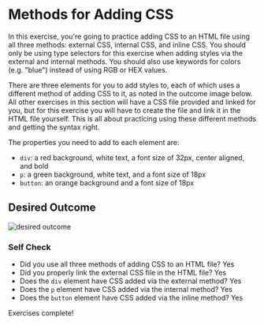 # Methods for Adding CSS
In this exercise, you're going to practice adding CSS to an HTML file using all three methods: external CSS, internal CSS, and inline CSS. You should only be using type selectors for this exercise when adding styles via the external and internal methods. You should also use keywords for colors (e.g. "blue") instead of using RGB or HEX values.

There are three elements for you to add styles to, each of which uses a different method of adding CSS to it, as noted in the outcome image below. All other exercises in this section will have a CSS file provided and linked for you, but for this exercise you will have to create the file and link it in the HTML file yourself. This is all about practicing using these different methods and getting the syntax right.

The properties you need to add to each element are:

* `div`: a red background, white text, a font size of 32px, center aligned, and bold
* `p`: a green background, white text, and a font size of 18px
* `button`: an orange background and a font size of 18px

## Desired Outcome
![desired outcome](./desired-outcome.png)


### Self Check
- Did you use all three methods of adding CSS to an HTML file? Yes
- Did you properly link the external CSS file in the HTML file? Yes
- Does the `div` element have CSS added via the external method? Yes
- Does the `p` element have CSS added via the internal method? Yes
- Does the `button` element have CSS added via the inline method? Yes

Exercises complete!
